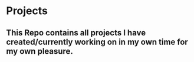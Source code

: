 # Projects
## This Repo contains all projects I have created/currently working on in my own time for my own pleasure.

